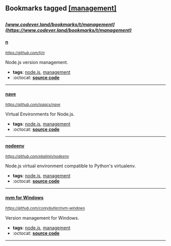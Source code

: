 ## Bookmarks tagged [[management]](https://www.codever.land/search?q=[management])

_<sup><sup>[www.codever.land/bookmarks/t/management](https://www.codever.land/bookmarks/t/management)</sup></sup>_
---
#### [n](https://github.com/tj/n)
_<sup>https://github.com/tj/n</sup>_

Node.js version management.
* **tags**: [node.js](../tagged/node.js.md), [management](../tagged/management.md)
* :octocat: **[source code](https://github.com/tj/n)**
---
#### [nave](https://github.com/isaacs/nave)
_<sup>https://github.com/isaacs/nave</sup>_

Virtual Environments for Node.js.
* **tags**: [node.js](../tagged/node.js.md), [management](../tagged/management.md)
* :octocat: **[source code](https://github.com/isaacs/nave)**
---
#### [nodeenv](https://github.com/ekalinin/nodeenv)
_<sup>https://github.com/ekalinin/nodeenv</sup>_

Node.js virtual environment compatible to Python's virtualenv.
* **tags**: [node.js](../tagged/node.js.md), [management](../tagged/management.md)
* :octocat: **[source code](https://github.com/ekalinin/nodeenv)**
---
#### [nvm for Windows](https://github.com/coreybutler/nvm-windows)
_<sup>https://github.com/coreybutler/nvm-windows</sup>_

Version management for Windows.
* **tags**: [node.js](../tagged/node.js.md), [management](../tagged/management.md)
* :octocat: **[source code](https://github.com/coreybutler/nvm-windows)**
---
